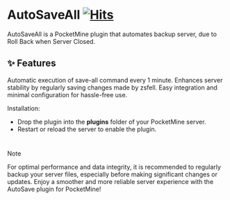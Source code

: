 # AutoSaveAll [![Hits](https://hits.seeyoufarm.com/api/count/incr/badge.svg?url=https%3A%2F%2Fgithub.com%2Fzsfell%2FAutoSaveAll&count_bg=%2379C83D&title_bg=%23555555&icon=&icon_color=%23E7E7E7&title=Click&edge_flat=false)](https://hits.seeyoufarm.com)

AutoSaveAll is a PocketMine plugin that automates backup server, due to Roll Back when Server Closed.

## ✨ Features

Automatic execution of save-all command every 1 minute.
Enhances server stability by regularly saving changes made by zsfell.
Easy integration and minimal configuration for hassle-free use.

Installation:

- Drop the plugin into the **plugins** folder of your PocketMine server.
- Restart or reload the server to enable the plugin.


#
> [!NOTE]
> For optimal performance and data integrity, it is recommended to regularly backup your server files, especially before making significant changes or updates.
> Enjoy a smoother and more reliable server experience with the AutoSave plugin for PocketMine!
